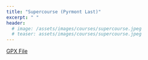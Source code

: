 ```yaml
---
title: "Supercourse (Pyrmont Last)"
excerpt: " "
header:
  # image: /assets/images/courses/supercourse.jpeg
  # teaser: assets/images/courses/supercourse.jpeg
---
```


<div class="strava-embed-placeholder" data-embed-type="route" data-embed-id="3389904523352933810" data-full-width="true" data-style="standard" data-map-hash="12.74/-33.86361/151.20878" data-club-id="109154" data-from-embed="false"></div><script src="https://strava-embeds.com/embed.js"></script>

<a href="\assets\gpx_files\supercourse-pyrmont-last.gpx">GPX File</a>

